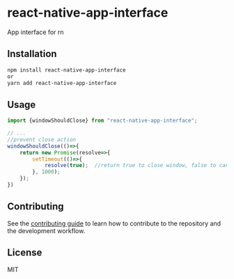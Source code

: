 # react-native-app-interface

App interface for rn

## Installation

```sh
npm install react-native-app-interface
or
yarn add react-native-app-interface
```

## Usage

```js
import {windowShouldClose} from "react-native-app-interface";

// ...
//prevent close action
windowShouldClose(()=>{
	return new Promise(resolve=>{
		setTimeout(()=>{
			resolve(true);  //return true to close window, false to cancel action
		}, 1000);
	});
})
```

## Contributing

See the [contributing guide](CONTRIBUTING.md) to learn how to contribute to the repository and the development workflow.

## License

MIT
